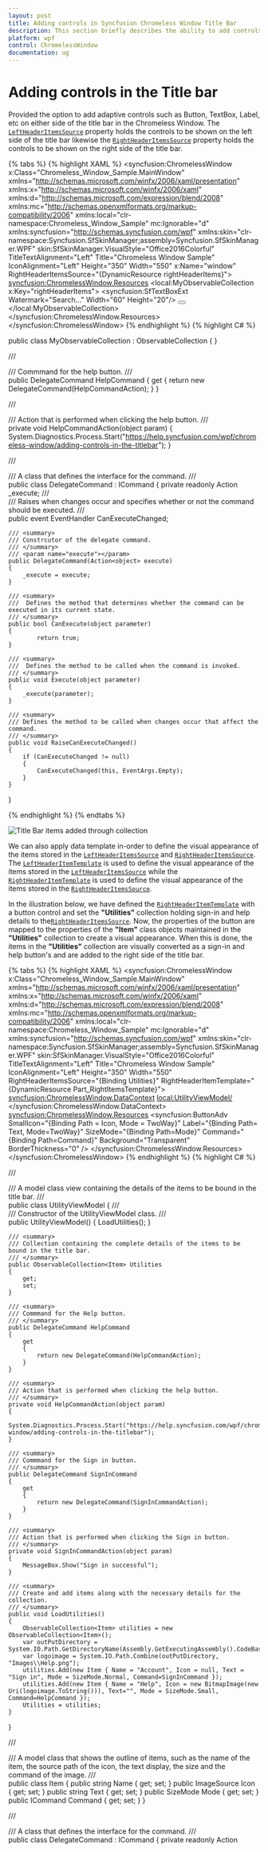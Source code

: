 ```yaml
---
layout: post
title: Adding controls in Syncfusion Chromeless Window Title Bar
description: This section briefly describes the ability to add controls in Syncfusion Chromeless Window Title Bar.
platform: wpf
control: ChromelessWindow
documentation: ug
---
```

# Adding controls in the Title bar

Provided the option to add adaptive controls such as Button, TextBox, Label, etc on either side of the title bar in the Chromeless Window. The [`LeftHeaderItemsSource`](https://help.syncfusion.com/cr/wpf/Syncfusion.Windows.Shared.ChromelessWindow.html#Syncfusion_Windows_Shared_ChromelessWindow_LeftHeaderItemsSource) property holds the controls to be shown on the left side of the title bar likewise the [`RightHeaderItemsSource`](https://help.syncfusion.com/cr/wpf/Syncfusion.Windows.Shared.ChromelessWindow.html#Syncfusion_Windows_Shared_ChromelessWindow_RightHeaderItemsSource) property holds the controls to be shown on the right side of the title bar.

{% tabs %}
{% highlight XAML %}
<syncfusion:ChromelessWindow x:Class="Chromeless_Window_Sample.MainWindow"
        xmlns="http://schemas.microsoft.com/winfx/2006/xaml/presentation"
        xmlns:x="http://schemas.microsoft.com/winfx/2006/xaml"
        xmlns:d="http://schemas.microsoft.com/expression/blend/2008"
        xmlns:mc="http://schemas.openxmlformats.org/markup-compatibility/2006"
        xmlns:local="clr-namespace:Chromeless_Window_Sample"
        mc:Ignorable="d" xmlns:syncfusion="http://schemas.syncfusion.com/wpf"
        xmlns:skin="clr-namespace:Syncfusion.SfSkinManager;assembly=Syncfusion.SfSkinManager.WPF"
        skin:SfSkinManager.VisualStyle="Office2016Colorful" TitleTextAlignment="Left"
        Title="Chromeless Window Sample" IconAlignment="Left" Height="350" Width="550" x:Name="window"
         RightHeaderItemsSource="{DynamicResource rightHeaderItems}">
    <syncfusion:ChromelessWindow.Resources>
        <local:MyObservableCollection x:Key="rightHeaderItems">
            <syncfusion:SfTextBoxExt Watermark="Search..." Width="60" Height="20"/>
            <Button x:Name="help" Width="22" Height="22" Background="Transparent" Command="{Binding Path=HelpCommand, ElementName=window}" BorderThickness="0" >
                <Path Data="M3.9400001,13.238 L5.5349999,13.238 5.5349999,14.833 3.9400001,14.833 z M4.7539988,0 C6.2060028,8.8817842E-16 7.3750015,0.39599991 8.2300044,1.1770003 9.0749989,1.9500008 9.5039998,2.8959999 9.5039998,3.9900017 9.5039998,4.6220016 9.3539982,5.2110023 9.0599995,5.743 8.7549992,6.2900009 8.1419993,6.9750023 7.2350021,7.7770004 6.5800033,8.3570023 6.1620041,8.7770004 5.9580017,9.0590019 5.7429972,9.3530006 5.5830012,9.6930008 5.4789973,10.070999 5.3929988,10.394001 5.3399974,10.871002 5.3170024,11.521999 L4.0500041,11.521999 C4.0479975,11.409 4.0459986,11.316002 4.0459986,11.244999 4.0459986,10.528 4.1480036,9.9029999 4.3499995,9.387001 4.4899989,9.0110016 4.7289973,8.618 5.0599986,8.2180023 5.310998,7.9189987 5.7679992,7.4770012 6.4180008,6.9049988 7.1190048,6.2859993 7.5660034,5.7989998 7.7829991,5.4169998 8.0100032,5.0200005 8.1240016,4.5839996 8.1240016,4.1189995 8.1240016,3.288002 7.796999,2.5480003 7.1510025,1.9220008 6.5110031,1.2989998 5.7139979,0.98400116&#xd;&#xa;4.784997,0.9840011 3.8870018,0.98400116 3.1250005,1.2709999 2.5199972,1.8380011 1.9710011,2.3500004 1.5930027,3.1230011 1.3939974,4.1389999 L0,3.9729996 C0.19999708,2.7350006 0.6869967,1.7670002 1.4499972,1.0950012 2.2720037,0.36900139 3.3850029,8.8817842E-16 4.7539988,0 z" 
                      Fill="#FF595858" HorizontalAlignment="Left" Height="11" Stretch="Fill" VerticalAlignment="Top" Width="7.504" />
            </Button>
        </local:MyObservableCollection>
    </syncfusion:ChromelessWindow.Resources>
    <Grid>
    </Grid>
</syncfusion:ChromelessWindow>
{% endhighlight %}
{% highlight C# %}

public class MyObservableCollection : ObservableCollection<object> { }

/// <summary>
/// Commmand for the help button.
/// </summary>
public DelegateCommand HelpCommand
{
    get
    {
        return new DelegateCommand(HelpCommandAction);
    }
}

/// <summary>
/// Action that is performed when clicking the help button.
/// </summary>
private void HelpCommandAction(object param)
{
    System.Diagnostics.Process.Start("https://help.syncfusion.com/wpf/chromeless-window/adding-controls-in-the-titlebar");
}

/// <summary>
/// A class that defines the interface for the command.
/// </summary>
public class DelegateCommand : ICommand
{
    private readonly Action<object> _execute;
    /// <summary>
    /// Raises when changes occur and specifies whether or not the command should be executed.
    /// </summary>
    public event EventHandler CanExecuteChanged;

    /// <summary>
    /// Constrcutor of the delegate command.
    /// </summary>
    /// <param name="execute"></param>
    public DelegateCommand(Action<object> execute)
    {
        _execute = execute;
    }

    /// <summary>
    ///  Defines the method that determines whether the command can be executed in its current state.
    /// </summary>
    public bool CanExecute(object parameter)
    {
            return true;
    }

    /// <summary>
    ///  Defines the method to be called when the command is invoked.
    /// </summary>
    public void Execute(object parameter)
    {
        _execute(parameter);
    }

    /// <summary>
    /// Defines the method to be called when changes occur that affect the command.
    /// </summary>
    public void RaiseCanExecuteChanged()
    {
        if (CanExecuteChanged != null)
        {
            CanExecuteChanged(this, EventArgs.Empty);
        }
    }
}

{% endhighlight %}
{% endtabs %}

![Title Bar items added through collection](Getting-Started_images/Title-bar-items-using-collection.png)

We can also apply data template in-order to define the visual appearance of the items stored in the [`LeftHeaderItemsSource`](https://help.syncfusion.com/cr/wpf/Syncfusion.Windows.Shared.ChromelessWindow.html#Syncfusion_Windows_Shared_ChromelessWindow_LeftHeaderItemsSource) and [`RightHeaderItemsSource`](https://help.syncfusion.com/cr/wpf/Syncfusion.Windows.Shared.ChromelessWindow.html#Syncfusion_Windows_Shared_ChromelessWindow_RightHeaderItemsSource). The [`LeftHeaderItemTemplate`](https://help.syncfusion.com/cr/wpf/Syncfusion.Windows.Shared.ChromelessWindow.html#Syncfusion_Windows_Shared_ChromelessWindow_LeftHeaderItemTemplate) is used to define the visual appearance of the items stored in the [`LeftHeaderItemsSource`](https://help.syncfusion.com/cr/wpf/Syncfusion.Windows.Shared.ChromelessWindow.html#Syncfusion_Windows_Shared_ChromelessWindow_LeftHeaderItemsSource) while the [`RightHeaderItemTemplate`](https://help.syncfusion.com/cr/wpf/Syncfusion.Windows.Shared.ChromelessWindow.html#Syncfusion_Windows_Shared_ChromelessWindow_RightHeaderItemTemplate) is used to define the visual appearance of the items stored in the [`RightHeaderItemsSource`](https://help.syncfusion.com/cr/wpf/Syncfusion.Windows.Shared.ChromelessWindow.html#Syncfusion_Windows_Shared_ChromelessWindow_RightHeaderItemsSource).

In the illustration below, we have defined the [`RightHeaderItemTemplate`](https://help.syncfusion.com/cr/wpf/Syncfusion.Windows.Shared.ChromelessWindow.html#Syncfusion_Windows_Shared_ChromelessWindow_RightHeaderItemTemplate) with a button control and set the **"Utilities"** collection holding sign-in and help details to the[`RightHeaderItemsSource`](https://help.syncfusion.com/cr/wpf/Syncfusion.Windows.Shared.ChromelessWindow.html#Syncfusion_Windows_Shared_ChromelessWindow_RightHeaderItemsSource). Now, the properties of the button are mapped to the properties of the **"Item"** class objects maintained in the **"Utilities"** collection to create a visual appearance. When this is done, the items in the **"Utilities"** collection are visually converted as a sign-in and help button's and are added to the right side of the title bar.

{% tabs %}
{% highlight XAML %}
<syncfusion:ChromelessWindow x:Class="Chromeless_Window_Sample.MainWindow"
        xmlns="http://schemas.microsoft.com/winfx/2006/xaml/presentation"
        xmlns:x="http://schemas.microsoft.com/winfx/2006/xaml"
        xmlns:d="http://schemas.microsoft.com/expression/blend/2008"
        xmlns:mc="http://schemas.openxmlformats.org/markup-compatibility/2006"
        xmlns:local="clr-namespace:Chromeless_Window_Sample"
        mc:Ignorable="d" xmlns:syncfusion="http://schemas.syncfusion.com/wpf"
        xmlns:skin="clr-namespace:Syncfusion.SfSkinManager;assembly=Syncfusion.SfSkinManager.WPF"
        skin:SfSkinManager.VisualStyle="Office2016Colorful" TitleTextAlignment="Left"
        Title="Chromeless Window Sample" IconAlignment="Left" Height="350" Width="550"
        RightHeaderItemsSource="{Binding Utilities}" RightHeaderItemTemplate="{DynamicResource Part_RightItemsTemplate}">
    <syncfusion:ChromelessWindow.DataContext>
        <local:UtilityViewModel/>
    </syncfusion:ChromelessWindow.DataContext>
    <syncfusion:ChromelessWindow.Resources>
        <DataTemplate x:Key="Part_RightItemsTemplate">
            <Grid>
                <syncfusion:ButtonAdv SmallIcon="{Binding Path = Icon, Mode = TwoWay}" Label="{Binding Path= Text, Mode=TwoWay}" SizeMode="{Binding Path=Mode}" Command="{Binding Path=Command}" Background="Transparent" BorderThickness="0" />
            </Grid>
        </DataTemplate>
    </syncfusion:ChromelessWindow.Resources>
    <Grid>
    </Grid>
</syncfusion:ChromelessWindow>
{% endhighlight %}
{% highlight C# %}

/// <summary>
/// A model class view containing the details of the items to be bound in the title bar.
/// </summary>
public class UtilityViewModel
{
    /// <summary>
    /// Constructor of the UtilityViewModel class.
    /// </summary>
    public UtilityViewModel()
    {
        LoadUtilities();
    }

    /// <summary>
    /// Collection containing the complete details of the items to be bound in the title bar.
    /// </summary>
    public ObservableCollection<Item> Utilities
    {
        get;
        set;
    }

    /// <summary>
    /// Commmand for the Help button.
    /// </summary>
    public DelegateCommand HelpCommand
    {
        get
        {
            return new DelegateCommand(HelpCommandAction);
        }
    }

    /// <summary>
    /// Action that is performed when clicking the help button.
    /// </summary>
    private void HelpCommandAction(object param)
    {
        System.Diagnostics.Process.Start("https://help.syncfusion.com/wpf/chromeless-window/adding-controls-in-the-titlebar");
    }

    /// <summary>
    /// Commmand for the Sign in button.
    /// </summary>
    public DelegateCommand SignInCommand
    {
        get
        {
            return new DelegateCommand(SignInCommandAction);
        }
    }

    /// <summary>
    /// Action that is performed when clicking the Sign in button.
    /// </summary>
    private void SignInCommandAction(object param)
    {
        MessageBox.Show("Sign in successful");
    }

    /// <summary>
    /// Create and add items along with the necessary details for the collection.
    /// </summary>
    public void LoadUtilities()
    {
        ObservableCollection<Item> utilities = new ObservableCollection<Item>();
        var outPutDirectory = System.IO.Path.GetDirectoryName(Assembly.GetExecutingAssembly().CodeBase);
        var logoimage = System.IO.Path.Combine(outPutDirectory, "Images\\Help.png");
        utilities.Add(new Item { Name = "Account", Icon = null, Text = "Sign in", Mode = SizeMode.Normal, Command=SignInCommand });
        utilities.Add(new Item { Name = "Help", Icon = new BitmapImage(new Uri(logoimage.ToString())), Text="", Mode = SizeMode.Small, Command=HelpCommand });
        Utilities = utilities;
    }
}

/// <summary>
/// A model class that shows the outline of items, such as the name of the item, the source path of the icon, the text display, the size and the command of the image.
/// </summary>
public class Item
{
    public string Name
    {
        get; set;
    }
    public ImageSource Icon
    {
        get; set;
    }
    public string Text
    {
        get; set;
    }
    public SizeMode Mode
    {
        get; set;
    }
    public ICommand Command
    {
        get; set;
    }
}

/// <summary>
/// A class that defines the interface for the command.
/// </summary>
public class DelegateCommand : ICommand
{
    private readonly Action<object> _execute;
    /// <summary>
    /// Raises when changes occur and specifies whether or not the command should be executed.
    /// </summary>
    public event EventHandler CanExecuteChanged;

    /// <summary>
    /// Constrcutor of the Delegate command
    /// </summary>
    /// <param name="execute"></param>
    public DelegateCommand(Action<object> execute)
    {
        _execute = execute;
    }

    /// <summary>
    ///  Defines the method that determines whether the command can be executed in its current state.
    /// </summary>
    public bool CanExecute(object parameter)
    {
            return true;
    }

    /// <summary>
    ///  Defines the method to be called when the command is invoked.
    /// </summary>
    public void Execute(object parameter)
    {
        _execute(parameter);
    }

    /// <summary>
    /// Defines the method to be called when changes occur that affect the command.
    /// </summary>
    public void RaiseCanExecuteChanged()
    {
        if (CanExecuteChanged != null)
        {
            CanExecuteChanged(this, EventArgs.Empty);
        }
    }
}




{% endhighlight %}
{% endtabs %}

![Template applied to the items source](Getting-Started_images/Title-bar-items-using-Template.png)